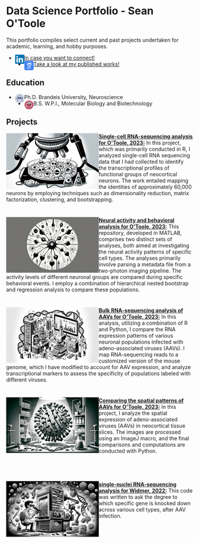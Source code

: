 # Data Science Portfolio - Sean O'Toole
This portfolio compiles select current and past projects undertaken for academic, learning, and hobby purposes.

- <img align="left" width="25" height="25" src="https://github.com/sean-otoole/portfolio/blob/main/images/linkedIn_logo.png">[In case you want to connect!](https://ch.linkedin.com/in/sean-o-toole-662a16176)
- <img align="left" width="25" height="25" src="https://github.com/sean-otoole/portfolio/blob/main/images/google_scholar_logo.png"> [Take a look at my published works!](https://scholar.google.com/citations?user=KXvfb1kAAAAJ&hl=en&oi=ao)

## Education
- <img align="left" width="25" height="25" src="https://github.com/sean-otoole/portfolio/blob/main/images/brandeis_seal.png">Ph.D. Brandeis University, Neuroscience
- <img align="left" width="25" height="25" src="https://github.com/sean-otoole/portfolio/blob/main/images/WPI_seal.png">B.S. W.P.I., Molecular Biology and Biotechnology
  

## Projects

<img align="left" width="250" height="150" src="https://github.com/sean-otoole/portfolio/blob/main/images/single_cell_analysis.jpg"> **[Single-cell RNA-sequencing analysis for O'Toole, 2023:](https://github.com/sean-otoole/scell_otoole_2023)**
In this project, which was primarily conducted in R, I analyzed single-cell RNA sequencing data that I had collected to identify the transcriptional profiles of functional groups of neocortical neurons. The work entailed mapping the identities of approximately 60,000 neurons by employing techniques such as dimensionality reduction, matrix factorization, clustering, and bootstrapping.
<br>
#

<img align="left" width="250" height="150" src="https://github.com/sean-otoole/portfolio/blob/main/images/neural_activity.jpg"> **[Neural activity and behavioral analysis for O'Toole, 2023:](https://github.com/sean-otoole/2p_neural_activity_otoole_2023)**
This repository, developed in MATLAB, comprises two distinct sets of analyses, both aimed at investigating the neural activity patterns of specific cell types. The analyses primarily involve parsing a metadata file from a two-photon imaging pipeline. The activity levels of different neuronal groups are compared during specific behavioral events. I employ a combination of hierarchical nested bootstrap and regression analysis to compare these populations.
<br>

#

<img align="left" width="250" height="150" src="https://github.com/sean-otoole/portfolio/blob/main/images/bulk_RNA_sequencing.jpg"> **[Bulk RNA-sequencing analysis of AAVs for O'Toole, 2023:](https://github.com/sean-otoole/bulk_RNA_seq_otoole_2023)**
In this analysis, utilizing a combination of R and Python, I compare the RNA expression patterns of various neuronal populations infected with adeno-associated viruses (AAVs). I map RNA-sequencing reads to a customized version of the mouse genome, which I have modified to account for AAV expression, and analyze transcriptional markers to assess the specificity of populations labeled with different viruses.
<br>

#

<img align="left" width="250" height="150" src="https://github.com/sean-otoole/portfolio/blob/main/images/aav_histology_image.jpg"> **[Comparing the spatial patterns of AAVs for O'Toole, 2023:](https://github.com/sean-otoole/aav_histology_otoole_2023)**
In this project, I analyze the spatial expression of adeno-associated viruses (AAVs) in neocortical tissue slices. The images are processed using an ImageJ macro, and the final comparisons and computations are conducted with Python.
<br>
<br>
<br>

#

<img align="left" width="250" height="150" src="https://github.com/sean-otoole/portfolio/blob/main/images/single_nuclei_sequencing.jpg"> **[single-nuclei RNA-sequencing analysis for Widmer, 2022:](https://github.com/sean-otoole/single_nuclei_seq_widmer_2022)** 
This code was written to ask the degree to which specific gene is knocked down across various cell types, after AAV infection.
<br>
<br>
<br>
<br>

#

<br />



<!--

-->
